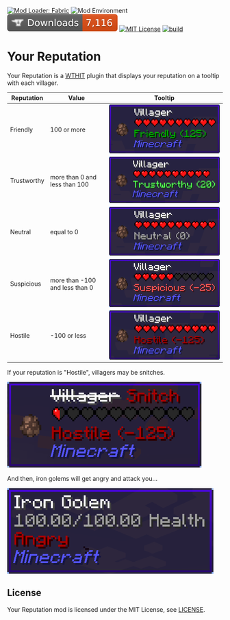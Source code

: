 [![Mod Loader: Fabric](https://img.shields.io/static/v1?label=modloader&message=fabric&color=brightgreen)](https://www.curseforge.com/minecraft/mc-mods/fabric-api)
![Mod Environment](https://img.shields.io/static/v1?label=environment&message=client%2Fserver&color=yellow)
[![Downloads](https://raw.githubusercontent.com/Aton-Kish/mcmod-stats/main/your-reputation/downloads.svg)](https://www.curseforge.com/minecraft/mc-mods/your-reputation)
[![MIT License](https://img.shields.io/static/v1?label=licence&message=MIT&color=blue)](./LICENSE)
[![build](https://github.com/Aton-Kish/your-reputation/actions/workflows/build.yml/badge.svg?branch=1.19)](https://github.com/Aton-Kish/your-reputation/actions/workflows/build.yml?query=branch:1.19)

# Your Reputation

Your Reputation is a [WTHIT](https://www.curseforge.com/minecraft/mc-mods/wthit) plugin that displays your reputation on a tooltip with each villager.

| Reputation  | Value                          | Tooltip                       |
| ----------- | ------------------------------ | ----------------------------- |
| Friendly    | 100 or more                    | ![](./images/friendly.png)    |
| Trustworthy | more than 0 and less than 100  | ![](./images/trustworthy.png) |
| Neutral     | equal to 0                     | ![](./images/neutral.png)     |
| Suspicious  | more than -100 and less than 0 | ![](./images/suspicious.png)  |
| Hostile     | -100 or less                   | ![](./images/hostile.png)     |

If your reputation is "Hostile", villagers may be snitches.

![](./images/snitch.png)

And then, iron golems will get angry and attack you...

![](./images/angry_golem.png)

## License

Your Reputation mod is licensed under the MIT License, see [LICENSE](./LICENSE).
